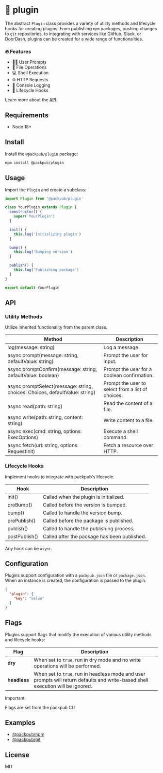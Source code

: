 # 🔌 plugin

The abstract `Plugin` class provides a variety of utility methods and lifecycle hooks for creating plugins. From publishing `npm` packages, pushing changes to `git` repositories, to integrating with services like GitHub, Slack, or DoorDash, plugins can be created for a wide range of functionalities.

### 🔥 Features

- 🙋‍♀️ User Prompts
- 📂 File Operations
- 💻 Shell Execution
- 🌐 HTTP Requests
- 📝 Console Logging
- 🔄 Lifecycle Hooks

Learn more about the [API](#api).

## Requirements

- Node 18+

## Install

Install the `@packpub/plugin` package:

```bash
npm install @packpub/plugin
```

## Usage

Import the `Plugin` and create a subclass:

```js
import Plugin from '@packpub/plugin'

class YourPlugin extends Plugin {
  constructor() {
    super('YourPlugin')
  }

  init() {
    this.log('Initializing plugin')
  }

  bump() {
    this.log('Bumping version')
  }

  publish() {
    this.log('Publishing package')
  }
}

export default YourPlugin
```

## API

### Utility Methods

Utilize inherited functionality from the parent class.

| Method                                                                      | Description                                       |
| --------------------------------------------------------------------------- | ------------------------------------------------- |
| log(message: string)                                                        | Log a message.                                    |
| async prompt(message: string, defaultValue: string)                         | Prompt the user for input.                        |
| async promptConfirm(message: string, defaultValue: boolean)                 | Prompt the user for a boolean confirmation.       |
| async promptSelect(message: string, choices: Choices, defaultValue: string) | Prompt the user to select from a list of choices. |
| async read(path: string)                                                    | Read the content of a file.                       |
| async write(path: string, content: string)                                  | Write content to a file.                          |
| async exec(cmd: string, options: ExecOptions)                               | Execute a shell command.                          |
| async fetch<T>(url: string, options: RequestInit)                           | Fetch a resource over HTTP.                       |

### Lifecycle Hooks

Implement hooks to integrate with packpub's lifecycle.

| Hook          | Description                                  |
| ------------- | -------------------------------------------- |
| init()        | Called when the plugin is initialized.       |
| preBump()     | Called before the version is bumped.         |
| bump()        | Called to handle the version bump.           |
| prePublish()  | Called before the package is published.      |
| publish()     | Called to handle the publishing process.     |
| postPublish() | Called after the package has been published. |

Any hook can be `async`.

## Configuration

Plugins support configuration with a `packpub.json` file or `package.json`. When an instance is created, the configuration is passed to the plugin.

```json
{
  "plugin": {
    "key": "value"
  }
}
```

## Flags

Plugins support flags that modify the execution of various utility methods and lifecycle hooks:

| Flag         | Description                                                                                                                     |
| ------------ | ------------------------------------------------------------------------------------------------------------------------------- |
| **dry**      | When set to `true`, run in dry mode and no write operations will be performed.                                                  |
| **headless** | When set to `true`, run in headless mode and user prompts will return defaults and write-based shell execution will be ignored. |

> [!IMPORTANT]
> Flags are set from the packpub CLI

## Examples

- [@packpub/npm](https://github.com/packpub/npm)
- [@packpub/git](https://github.com/packpub/git)

## License

MIT
